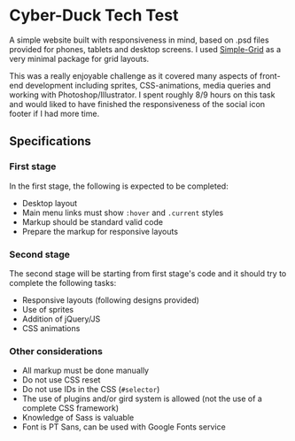 Cyber-Duck Tech Test
===================

A simple website built with responsiveness in mind, based on .psd files provided for phones, tablets and desktop screens. I used [Simple-Grid](https://github.com/ThisIsDallas/Simple-Grid) as a very minimal package for grid layouts.

This was a really enjoyable challenge as it covered many aspects of front-end development including sprites, CSS-animations, media queries and working with Photoshop/Illustrator. I spent roughly 8/9 hours on this task and would liked to have finished the responsiveness of the social icon footer if I had more time.

Specifications
-------------
### First stage
In the first stage, the following is expected to be completed:
- Desktop layout
- Main menu links must show `:hover` and `.current` styles
- Markup should be standard valid code
- Prepare the markup for responsive layouts

### Second stage
The second stage will be starting from first stage's code and it should try to complete the following tasks:
- Responsive layouts (following designs provided)
- Use of sprites
- Addition of jQuery/JS
- CSS animations

### Other considerations
- All markup must be done manually
- Do not use CSS reset
- Do not use IDs in the CSS (`#selector`)
- The use of plugins and/or gird system is allowed (not the use of a complete CSS framework)
- Knowledge of Sass is valuable
- Font is PT Sans, can be used with Google Fonts service
